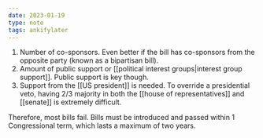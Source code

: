 ```yaml
---
date: 2023-01-19
type: note
tags: ankifylater
---
```


1. Number of co-sponsors. Even better if the bill has co-sponsors from the opposite party (known as a bipartisan bill).
2. Amount of public support or [[political interest groups|interest group support]]. Public support is key though.
3. Support from the [[US president]] is needed. To override a presidential veto, having 2/3 majority in both the [[house of representatives]] and [[senate]] is extremely difficult.

Therefore, most bills fail. Bills must be introduced and passed within 1 Congressional term, which lasts a maximum of two years.
